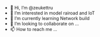 - 👋 Hi, I’m @zeukettru
- 👀 I’m interested in model rairoad and IoT 
- 🌱 I’m currently learning Network build
- 💞️ I’m looking to collaborate on ...
- 📫 How to reach me ...

<!---
zeukettru/zeukettru is a ✨ special ✨ repository because its `README.md` (this file) appears on your GitHub profile.
You can click the Preview link to take a look at your changes.
--->

